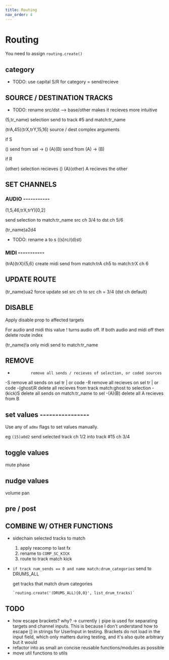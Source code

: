 ```yaml
---
title: Routing
nav_order: 4
---
```


# Routing

You need to assign `routing.create()`

## category ##################################################

- TODO: use capital S/R for category = send/recieve


## SOURCE / DESTINATION TRACKS ##################################

- TODO: rename src/dst -->  base/other
    makes it recieves more intuitive


(5,tr_name)               selection send to track #5 and match:tr_name

(trA,45)(trX,trY,15,16)   source / dest complex arguments


if S

()        send from sel -> ()
(A)(B)    send from (A) -> (B)

if R

(other)        selection recieves ()
(A)(other)    A recieves the other


## SET CHANNELS ################################################

### AUDIO -----------


(1,5,46,trX,trY)[0,2]

send selection to match:tr_name src ch 3/4 to dst ch 5/6

(tr_name)a2d4

- TODO: rename a to s ((s)rc/(d)st)

### MIDI -----------

(trA)(trX){5,6}   create midi send from match:trA ch5 to match:trX ch 6

## UPDATE ROUTE ###############################################

(tr_name)ua2      force update sel src ch to src ch = 3/4 (dst ch default)

## DISABLE ###################################################

Apply disable prop to affected targets

For audio and midi this value ! turns audio off. If both audio and midi off
then delete route index

(tr_name)!a     only midi send to match:tr_name

## REMOVE ####################################################

-             remove all sends / recieves of selection, or coded sources
-S            remove all sends on sel tr | or code
-R            remove all recieves on sel tr | or code
-(ghost)R     delete all recieves from track match:ghost to selection
-(kick)S      delete all sends on match:tr_name to sel
-(A)(B)       delete all A recieves from B


## set values ----------------

Use any of `admv` flags to set values manually.

eg `(15)a0d2` send selected track ch 1/2 into track #15 ch 3/4

## toggle values

mute
phase

## nudge values ###############################################

volume
pan

## pre / post ##################################################


## COMBINE W/ OTHER FUNCTIONS ##################################

- sidechain selected tracks to match

    1. apply reacomp to last fx
    2. rename to `COMP_SC_KICK`
    3. route to track match kick

- `if track num_sends == 0 and name match:drum_categories` send to DRUMS_ALL

    get tracks that match drum categories
    
      `routing.create('(DRUMS_ALL){0,0}', list_drum_tracks)`


## TODO

- how escape brackets?
    why? -> currently `|` pipe is used for separating targets and channel inputs.
    This is because I don't understand how to escape [] in strings for UserInput in
    testing. Brackets do not load in the input field, which only matters during testing,
    and it's also quite arbitrary but it would
- refactor into as small an concise reusable functions/modules as possible
- move util functions to utils
